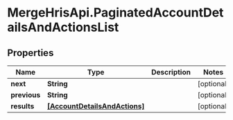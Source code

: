 # MergeHrisApi.PaginatedAccountDetailsAndActionsList

## Properties

Name | Type | Description | Notes
------------ | ------------- | ------------- | -------------
**next** | **String** |  | [optional] 
**previous** | **String** |  | [optional] 
**results** | [**[AccountDetailsAndActions]**](AccountDetailsAndActions.md) |  | [optional] 


